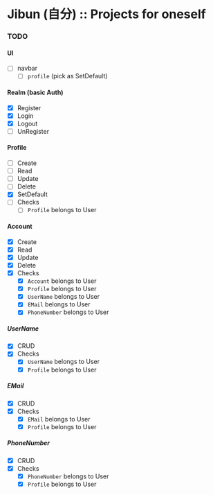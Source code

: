 # Jibun (自分) :: Projects for oneself

### TODO
#### UI
- [ ] navbar
    - [ ] `profile` (pick as SetDefault)

#### Realm (basic Auth)
- [x] Register
- [x] Login
- [x] Logout
- [ ] UnRegister

#### Profile
- [ ] Create
- [ ] Read
- [ ] Update
- [ ] Delete
- [x] SetDefault
- [ ] Checks
    - [ ] `Profile`     belongs to User

#### Account
- [x] Create
- [x] Read
- [x] Update
- [x] Delete
- [x] Checks
    - [x] `Account`     belongs to User
    - [x] `Profile`     belongs to User
    - [x] `UserName`    belongs to User
    - [x] `EMail`       belongs to User
    - [x] `PhoneNumber` belongs to User
##### UserName
- [x] CRUD
- [x] Checks
    - [x] `UserName`    belongs to User
    - [x] `Profile`     belongs to User
##### EMail
- [x] CRUD
- [x] Checks
    - [x] `EMail`       belongs to User
    - [x] `Profile`     belongs to User
##### PhoneNumber
- [x] CRUD
- [x] Checks
    - [x] `PhoneNumber` belongs to User
    - [x] `Profile`     belongs to User
